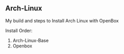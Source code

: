 ## Arch-Linux

My build and steps to Install Arch Linux with OpenBox

Install Order:

1. Arch-Linux-Base
2. Openbox



